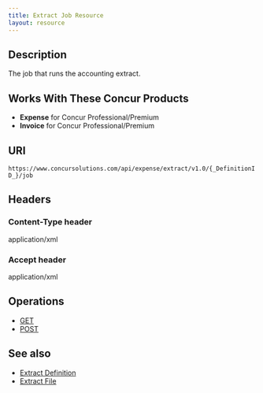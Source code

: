 ```yaml
---
title: Extract Job Resource 
layout: resource
---
```


## Description
The job that runs the accounting extract.

## Works With These Concur Products

* **Expense** for Concur Professional/Premium
* **Invoice** for Concur Professional/Premium

## URI
`https://www.concursolutions.com/api/expense/extract/v1.0/{_DefinitionID_}/job `

## Headers

### Content-Type header
application/xml

### Accept header
application/xml

## Operations

* [GET][1]
* [POST][2] 

## See also
* [Extract Definition][3]
* [Extract File][4]



[1]: https://developer.concur.com/extract/extract-job-resource/extract-job-resource-get
[2]: https://developer.concur.com/extract/extract-job-resource/extract-job-resource-post
[3]: https://developer.concur.com/extract/extract-definition-resource
[4]: https://developer.concur.com/extract/extract-file-resource

